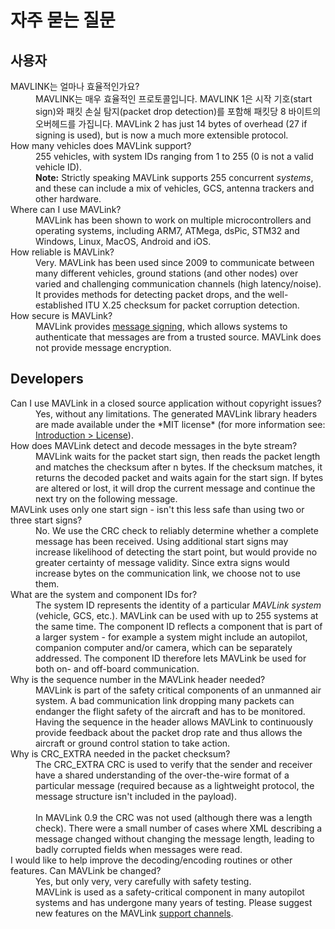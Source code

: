 # 자주 묻는 질문

## 사용자

<dl>
  <dt>MAVLINK는 얼마나 효율적인가요?</dt>
  <dd>MAVLINK는 매우 효율적인 프로토콜입니다. MAVLINK 1은 시작 기호(start sign)와 패킷 손실 탐지(packet drop detection)를 포함해 패킷당 8 바이트의 오버헤드를 가집니다. MAVLink 2 has just 14 bytes of overhead (27 if signing is used), but is now a much more extensible protocol.</dd>

  <dt>How many vehicles does MAVLink support?</dt>
  <dd>255 vehicles, with system IDs ranging from 1 to 255 (0 is not a valid vehicle ID).
    <br><b>Note:</b> Strictly speaking MAVLink supports 255 concurrent <em>systems</em>, and these can include a mix of vehicles, GCS, antenna trackers and other hardware.</dd>

  <dt>Where can I use MAVLink?</dt>
  <dd>MAVLink has been shown to work on multiple microcontrollers and operating systems, including ARM7, ATMega, dsPic, STM32 and Windows, Linux, MacOS, Android and iOS.</dd>

  <dt>How reliable is MAVLink?</dt>
  <dd>Very. MAVLink has been used since 2009 to communicate between many different vehicles, ground stations (and other nodes) over varied and challenging communication channels (high latency/noise). It provides methods for detecting packet drops, and the well-established ITU X.25 checksum for packet corruption detection.</dd>
  
  <dt>How secure is MAVLink?</dt>
  <dd>MAVLink provides <a href="../guide/message_signing.md">message signing</a>, which allows systems to authenticate that messages are from a trusted source. MAVLink does not provide message encryption.  
  </dd>
</dl>

## Developers

<dl>
  <dt>Can I use MAVLink in a closed source application without copyright issues?</dt>
  <dd>Yes, without any limitations. The generated MAVLink library headers are made available under the *MIT license* (for more information see: <a href="../README.md#license">Introduction > License</a>).
  </dd>

  <dt>How does MAVLink detect and decode messages in the byte stream?</dt>
  <dd>MAVLink waits for the packet start sign, then reads the packet length and matches the checksum after n bytes. If the checksum matches, it returns the decoded packet and waits again for the start sign. If bytes are altered or lost, it will drop the current message and continue the next try on the following message.</dd>

  <dt>MAVLink uses only one start sign - isn't this less safe than using two or three start signs?</dt>
  <dd>No. We use the CRC check to reliably determine whether a complete message has been received. Using additional start signs may increase likelihood of detecting the start point, but would provide no greater certainty of message validity. Since extra signs would increase bytes on the communication link, we choose not to use them.</dd>

  <dt>What are the system and component IDs for?</dt>
  <dd>The system ID represents the identity of a particular <em>MAVLink system</em> (vehicle, GCS, etc.). MAVLink can be used with up to 255 systems at the same time. The component ID reflects a component that is part of a larger system - for example a system might include an autopilot, companion computer and/or camera, which can be separately addressed. The component ID therefore lets MAVLink be used for both on- and off-board communication.</dd>

  <dt>Why is the sequence number in the MAVLink header needed?</dt>
  <dd>MAVLink is part of the safety critical components of an unmanned air system. A bad communication link dropping many packets can endanger the flight safety of the aircraft and has to be monitored. Having the sequence in the header allows MAVLink to continuously provide feedback about the packet drop rate and thus allows the aircraft or ground control station to take action.</dd>
  
  <dt>Why is CRC_EXTRA needed in the packet checksum?</dt>
  <dd>The CRC_EXTRA CRC is used to verify that the sender and receiver have a shared understanding of the over-the-wire format of a particular message 
  (required because as a lightweight protocol, the message structure isn't included in the payload).
  <br><br>
  In MAVLink 0.9 the CRC was not used (although there was a length check). 
  There were a small number of cases where XML describing a message changed without changing the message length, 
  leading to badly corrupted fields when messages were read.</dd>

  <dt>I would like to help improve the decoding/encoding routines or other features. Can MAVLink be changed?</dt>
  <dd>Yes, but only very, very carefully with safety testing. 
  <br>MAVLink is used as a safety-critical component in many autopilot systems and has undergone many years of testing. Please suggest new features on the MAVLink <a href="../README.md#support">support channels</a>.</dd>
</dl>
